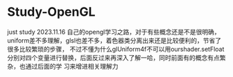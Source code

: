 # Study-OpenGL
just study
2023.11.16
自己的opengl学习之路，对于有些概念还是不是很明确，uniform差不多理解，glsl也差不多，着色器类分离出来还是比较便利的，节省了很多比较繁琐的步骤，
不过不懂为什么glUniform4f不可以用ourshader.setFloat分别对四个变量进行替换，后面反过来再深入了解一哈，同时前面有的概念有点繁杂，也通过后面的学
习来增进相关理解力
